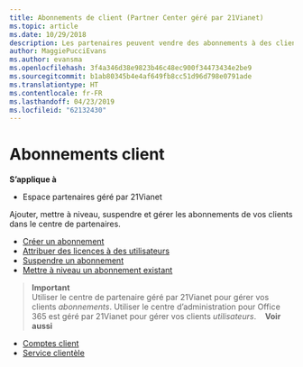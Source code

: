 ```yaml
---
title: Abonnements de client (Partner Center géré par 21Vianet)
ms.topic: article
ms.date: 10/29/2018
description: Les partenaires peuvent vendre des abonnements à des clients et les gérer via l’Espace partenaires.
author: MaggiePucciEvans
ms.author: evansma
ms.openlocfilehash: 3f4a346d38e9823b46c48ec900f34473434e2be9
ms.sourcegitcommit: b1ab80345b4e4af649fb8cc51d96d798e0791ade
ms.translationtype: HT
ms.contentlocale: fr-FR
ms.lasthandoff: 04/23/2019
ms.locfileid: "62132430"
---
```

# <a name="customer-subscriptions"></a>Abonnements client

**S’applique à**

-   Espace partenaires géré par 21Vianet


Ajouter, mettre à niveau, suspendre et gérer les abonnements de vos clients dans le centre de partenaires.

-   [Créer un abonnement](create-a-new-subscription.md)
-   [Attribuer des licences à des utilisateurs](assign-licenses-to-users.md)
-   [Suspendre un abonnement](suspend-a-subscription.md)
-   [Mettre à niveau un abonnement existant](add-licenses-or-services-to-an-existing-subscription.md)

>**Important**<br>Utiliser le centre de partenaire géré par 21Vianet pour gérer vos clients *abonnements*. Utiliser le centre d’administration pour Office 365 est géré par 21Vianet pour gérer vos clients *utilisateurs*. 
 
 **Voir aussi**

-   [Comptes client](customer-accounts.md)
-   [Service clientèle](customer-support.md)





